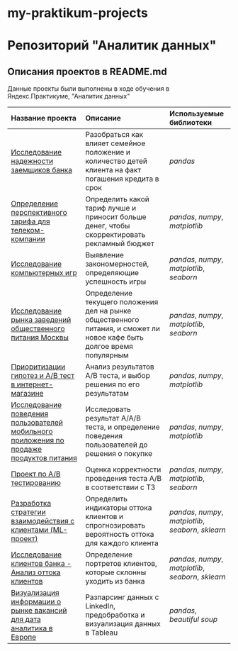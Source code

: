 # my-praktikum-projects

# Репозиторий "Аналитик данных"

## Описания проектов в README.md

Данные проекты были выполнены в ходе обучения в Яндекс.Практикуме, "Аналитик данных"

| Название проекта | Описание | Используемые библиотеки | 
| :---------------------- | :---------------------- | :---------------------- |
| [Исследование надежности заемщиков банка](research_of_bank_clients) | Разобраться как влияет семейное положение и количество детей клиента на факт погашения кредита в срок| *pandas* |
| [Определение перспективного тарифа для телеком-компании](mobile_tariffs_analysis) | Определить какой тариф лучше и приносит больше денег, чтобы скорректировать рекламный бюджет| *pandas*, *numpy*, *matplotlib* |
| [Исследование компьютерных игр](research_computer_games) | Выявление закономерностей, определяющие успешность игры | *pandas*, *numpy*, *matplotlib*, *seaborn* |
| [Исследование рынка заведений общественного питания Москвы](market_restoran_cafe_bistro_others) | Определение текущего положения дел на рынке общественного питания, и сможет ли новое кафе быть долгое время популярным | *pandas*, *numpy*, *matplotlib*, *seaborn* |
| [Приоритизации гипотез и A/B тест в интернет-магазине](a_b_test) | Анализ результатов А/В теста, и выбор решения по его результатам | *pandas*, *numpy*, *matplotlib*|
| [Исследование поведения пользователей мобильного приложения по продаже продуктов питания](a_a_b_test_mobile_app) | Исследовать результат А/А/В теста, и определение поведения пользователей до решения о покупке | *pandas*, *numpy*, *matplotlib* |
| [Проект по A/B тестированию](project_a_b_test) | Оценка корректности проведения теста А/В в соответствии с ТЗ | *pandas*, *numpy*, *matplotlib*, *seaborn* |
| [Разработка стратегии взаимодействия с клиентами (ML-проект)](machine_learning_customer_strategies) | Определить индикаторы оттока клиентов и спрогнозировать вероятность оттока для каждого клиента | *pandas*, *numpy*, *matplotlib*, *seaborn*, *sklearn* |
| [Исследование клиентов банка - Анализ оттока клиентов](customer_churn_analysis) | Определение портретов клиентов, которые склонны уходить из банка | *pandas*, *numpy*, *matplotlib*, *seaborn*, *sklearn* |
| [Визуализация информации о рынке вакансий для дата аналитика в Европе](masterskaya-yandex) | Разпарсинг данных с LinkedIn, предобработка и визуализация данных в Tableau | *pandas*, *beautiful soup* |
